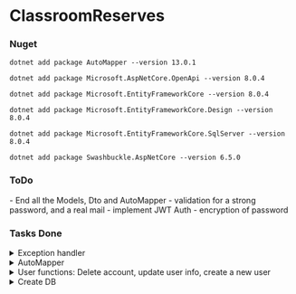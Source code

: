#  ClassroomReserves
<h3>Nuget</h3>

```CLI
dotnet add package AutoMapper --version 13.0.1

dotnet add package Microsoft.AspNetCore.OpenApi --version 8.0.4

dotnet add package Microsoft.EntityFrameworkCore --version 8.0.4

dotnet add package Microsoft.EntityFrameworkCore.Design --version 8.0.4

dotnet add package Microsoft.EntityFrameworkCore.SqlServer --version 8.0.4

dotnet add package Swashbuckle.AspNetCore --version 6.5.0
```

<h3> ToDo </h3>
- End all the Models, Dto and AutoMapper
- validation for a strong password, and a real mail
- implement JWT Auth
- encryption of password

<h3> Tasks Done </h3>
<details>
<summary>  Exception handler  </summary>
  <hr>
  <h2>Working un documentation 😅</h2>
</details>
<details>
<summary>  AutoMapper  </summary>
    <hr>
Using AutoMapper for endpoints 
<h3>Create the Model for User</h3>

```C#
namespace ToDoApp_App.Models;
public class User{

    [Key]
    [JsonPropertyName("id")]
    public int Id { get; set; } = 0;
    [JsonPropertyName("password")]
    public string Password{get; set;} = string.Empty;
    [JsonPropertyName("mail")]
    public string Mail { get; set; } = string.Empty;
    [JsonPropertyName("firstName")]
    public string FirtstName { get; set; } = string.Empty;
    [JsonPropertyName("lastName")]
    public string LastName{get;set;} = string.Empty;
    [JsonPropertyName("Note")]
    public ICollection<Note> Note{get; set;} = new List<Note>();

}
```
<h2>Create UserDto</h2>

```C#
namespace ToDoApp_API.Dto
{
    public class UserDto
    {
        [JsonPropertyName("password")]
        public string Password { get; set; } = string.Empty;
        [JsonPropertyName("mail")]
        public string Mail { get; set; } = string.Empty;
        [JsonPropertyName("firstName")]
        public string FirtstName { get; set; } = string.Empty;
        [JsonPropertyName("lastName")]
        public string LastName { get; set; } = string.Empty;

    }
}

</details>
```
<h3>Create AutoMapper</h3>

```C#
namespace ToDoApp_API.Helpers
{
    public class MappingProfile : Profile
    {
        public MappingProfile()
        {
            CreateMap<User, UserDto>();
            CreateMap<UserDto , User>();
        }
    }
}
```

<h3> Look at the implemetation of AutoMapper en CreateUserAsync in Controllers</h3>

In this method we use AutoMapper for create storage, because we wanted the user only have the needed to write the necessary camps, we receive an UserDto and convert into a User, that way we can insert the user into DB then return the user but 
as a UserDtop, that way we can control what we are returning. in this case I don’t want to return the Id.

```C#
[HttpPost]
public async Task<IActionResult> CreateUserAsync(UserDto user)
{
    try
    {
        //AutoMapper part --------------------------------------
        User userMapper = _mapper.Map<User>(user);
        UserDto queryResult = _mapper.Map<UserDto>
            (await _userService.CreateUserAsync(userMapper));
        //------------------------------------------------------
        return Ok(queryResult);
    }
    catch (AppValidationException error)
    {
        return BadRequest($"Ops! Valitadion Error: {error.Message}");
    }
    catch (DbOperationException error)
    {
        return BadRequest($"Ops! Someting went wrong in DB Operation: {error.Message}");
    }
}
```
</details>


<details>
<summary> User functions: Delete account, update user info, create a new user </summary>
  <hr>
these are the methods for user, all of them that update the DB return a bool
in that way we can take the result of the operation and if it was true 
return the actualization in the services exept for DeletUserAsync. 

Look the following example

<h3>IUserRepository</h3>

```C#
using ToDoApp_App.Models;
namespace ToDoApp_API.Interfaces;
public interface IUserRepository{
    // GETTERS
    Task<ICollection<User>> GetUsersAsync();
    Task<User> GetUserAsync(string mail);
    //SETTERS   
    Task<bool> CreateUserAsync(User OneUser);
    //UPDATES
    Task<bool> UpdateUserMailAsync(string mail, string targetMail);
    Task<bool> UpdateUserPasswordAsync(string password, string mail);
    Task<bool> UpdateUserFirstNameAsync(string firtstName, string mail);
    Task<bool> UpdateUserLastNameAsync(string lastName, string mail);
    //DELETS
    //For delete the acount
    Task<bool> DeleteUserAsync(string password, string mail);
    //MORE
    Task<bool> ExistUserAsyn(string mail);
}
```


<h3>Repository for CreateUserAsync</h3>

```C#
    public async Task<bool> CreateUserAsync(User OneUser)
    {
        if (await ExistUserAsyn(OneUser.Mail)) 
            throw new DbOperationException("Couldn't insert. Account already exist.");
        try
        {
            var queryResult = await _dbContext
                    .AddAsync(OneUser);
            
            if (queryResult is not null)
            {
                await _dbContext.SaveChangesAsync();
                return true;
            }
                
            return false;
        }
        catch (DbUpdateException error)
        {
            throw new DbOperationException(error.Message);
        }  
    }
```

<h3>Service for CreateUserAsync</h3>

```C#
    public async Task<User> CreateUserAsync(User user)
    {
        if (user.Password.Length <= 8 ||
            user.Mail.Length <= 8 ||
            user.FirtstName.Length <= 3 ||
            user.LastName.Length <= 3)
        {
            throw new AppValidationException("One of the fields haven't correct format");
        } 

        bool queryOperation = await _userRepository
            .CreateUserAsync(user);
        if (!queryOperation)
            throw new AppValidationException("Operation executed but wasn't changes");
        return await GetUserAsync(user.Mail);
    }
```

</details>

<details>
<summary> Create DB </summary>
  <hr>
<h3> DB </h3>
Stright to the point, simple DB for the very basic functions

<h3> Query for DB using SQL server, with SSMS </h3>

```SQL
CREATE TABLE "User"(
    "Id" INT IDENTITY(1,1) PRIMARY KEY,
    "Password" VARCHAR(50) NOT NULL,
    "Mail" VARCHAR(50) NOT NULL,
    "FirtstName" VARCHAR(50) NOT NULL,
    "LastName" VARCHAR(50) NOT NULL,
    "Premiun" TINYINT NOT NULL,
    "PaymentDate" DATETIME NOT NULL,
    "Tutor" TINYINT NOT NULL
);

CREATE TABLE "Message"(
    "Id" INT IDENTITY(1,1) PRIMARY KEY,
    "Content" VARCHAR(255) NOT NULL,
    "IdUserClassroom" INT NOT NULL,
    "SendDate" DATETIME NOT NULL,
    FOREIGN KEY("IdUserClassroom") REFERENCES "UsersClassroom"("Id")
);

CREATE TABLE "Tutor"(
    "Id" INT IDENTITY(1,1) PRIMARY KEY,
    "IdUser" INT NOT NULL,
    "IdClassroom" INT NOT NULL,
    FOREIGN KEY("IdUser") REFERENCES "User"("Id"),
    FOREIGN KEY("IdClassroom") REFERENCES "Classroom"("Id")
);

CREATE TABLE "Classroom"(
    "Id" INT IDENTITY(1,1) PRIMARY KEY,
    "Block" VARCHAR(10) NOT NULL,
    "Classroom" INT NOT NULL
);

CREATE TABLE "ClassroomForClass"(
    "Id" INT IDENTITY(1,1) PRIMARY KEY,
    "StartDate" DATETIME NOT NULL,
    "EndDate" DATETIME NOT NULL,
    "Block" VARCHAR(10) NOT NULL,
    "Classroom" INT NOT NULL
);

CREATE TABLE "UsersClassroom"(
    "Id" INT IDENTITY(1,1) PRIMARY KEY,
    "IdClassroom" INT NOT NULL,
    "IdUser" INT NOT NULL,
    "StartDate" DATETIME NOT NULL,
    "EndDate" DATETIME NOT NULL,
    "IdConversation" INT NOT NULL,
    FOREIGN KEY("IdClassroom") REFERENCES "Classroom"("Id"),
    FOREIGN KEY("IdUser") REFERENCES "User"("Id")
);

CREATE TABLE "UserDetails"(
    "id" INT IDENTITY(1,1) PRIMARY KEY,
    "UserId" INT NOT NULL,
    "Card" INT NOT NULL,
    "CSV" SMALLINT NOT NULL,
    "Date" VARCHAR(6) NOT NULL,
    "Proprietary" VARCHAR(50) NOT NULL,
    "CardType" VARCHAR(25) NOT NULL,
    "PaymentInfo" VARCHAR(255) NOT NULL,
    FOREIGN KEY("UserId") REFERENCES "User"("Id")
);

CREATE TABLE "Friends"(
    "Id" INT IDENTITY(1,1) PRIMARY KEY,
    "IdUser" INT NOT NULL,
    "IdFriend" INT NOT NULL,
    FOREIGN KEY("IdUser") REFERENCES "User"("Id"),
    FOREIGN KEY("IdFriend") REFERENCES "User"("Id")
);

```
<h3> Diagram </h3> 

![Screenshot from 2024-04-23 11-22-19](https://github.com/Cle1cy/ClassroomReserves/assets/72827264/66768579-4db5-45c8-b080-b9ab2e06a4da)

</details>



